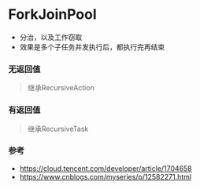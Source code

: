 ForkJoinPool
==

- 分治，以及工作窃取
- 效果是多个子任务并发执行后，都执行完再结束

### 无返回值
> 继承RecursiveAction


### 有返回值
> 继承RecursiveTask<T>

### 参考
- https://cloud.tencent.com/developer/article/1704658
- https://www.cnblogs.com/myseries/p/12582271.html
